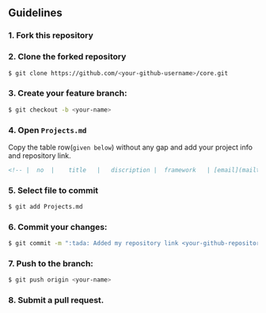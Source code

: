 ## Guidelines

### 1. Fork this repository

### 2. Clone the forked repository
```bash
$ git clone https://github.com/<your-github-username>/core.git
```

### 3. Create your feature branch:
```bash
$ git checkout -b <your-name>
```

### 4. Open `Projects.md`
Copy the table row(`given below`) without any gap and add your project info and repository link.

```md
<!-- |  no  |    title   |   discription |  framework   | [email](mailto:yourmail@mail.com)  |  [visit](your-github-project)    |   NULL    | -->
```

### 5. Select file to commit
```bash
$ git add Projects.md
```

### 6. Commit your changes:

```bash
$ git commit -m ":tada: Added my repository link <your-github-repository>"
```

### 7. Push to the branch:
```bash
$ git push origin <your-name>
```

### 8. Submit a pull request.